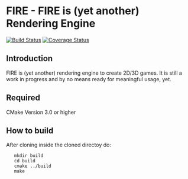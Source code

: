 # FIRE - FIRE is (yet another) Rendering Engine

[![Build Status](https://travis-ci.org/markusrothe/FIRE.svg?branch=master)](https://travis-ci.org/markusrothe/FIRE)
[![Coverage Status](https://coveralls.io/repos/github/markusrothe/FIRE/badge.svg?branch=master)](https://coveralls.io/github/markusrothe/FIRE?branch=master)

## Introduction ##
FIRE is (yet another) rendering engine to create 2D/3D games.
It is still a work in progress and by no means ready for meaningful usage, yet.

## Required ##
CMake Version 3.0 or higher

## How to build ##
   After cloning inside the cloned directoy do:
   
```   
   mkdir build
   cd build
   cmake ../build
   make
```
